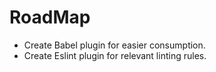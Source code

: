 # RoadMap

- Create Babel plugin for easier consumption.
- Create Eslint plugin for relevant linting rules.
